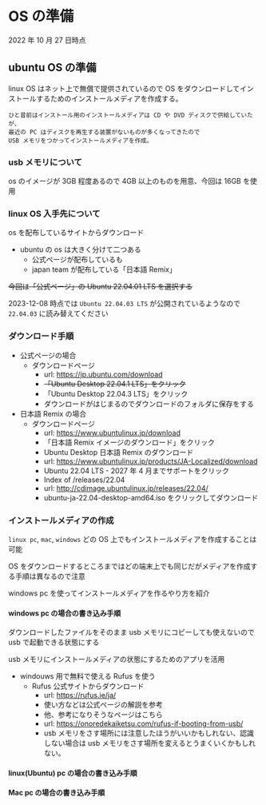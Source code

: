 # OS の準備

2022 年 10 月 27 日時点

## ubuntu OS の準備

linux OS はネット上で無償で提供されているので OS をダウンロードしてインストールするためのインストールメディアを作成する。

```text
ひと昔前はインストール用のインストールメディアは CD や DVD ディスクで供給していたが、
最近の PC はディスクを再生する装置がないものが多くなってきたので
USB メモリをつかってインストールメディアを作成。
```

### usb メモリについて

os のイメージが 3GB 程度あるので 4GB 以上のものを用意、今回は 16GB を使用

### linux OS 入手先について

os を配布しているサイトからダウンロード

- ubuntu の os は大きく分けて二つある
  - 公式ページが配布しているも
  - japan team が配布している「日本語 Remix」

~~今回は「公式ページ」の Ubuntu 22.04.01 LTS を選択する~~

2023-12-08 時点では `Ubuntu 22.04.03 LTS` が公開されているようなので `22.04.03` に読み替えてください

### ダウンロード手順

- 公式ページの場合
  - ダウンロードページ
    - url: <https://jp.ubuntu.com/download>
    - ~~「Ubuntu Desktop 22.04.1 LTS」をクリック~~
    - 「Ubuntu Desktop 22.04.3 LTS」をクリック
    - ダウンロードがはじまるのでダウンロードのフォルダに保存をする
- 日本語 Remix の場合
  - ダウンロードページ
    - url: <https://www.ubuntulinux.jp/download>
    - 「日本語 Remix イメージのダウンロード」をクリック
    - Ubuntu Desktop 日本語 Remix のダウンロード
    - url: <https://www.ubuntulinux.jp/products/JA-Localized/download>
    - Ubuntu 22.04 LTS - 2027 年 4 月までサポートをクリック
    - Index of /releases/22.04
    - url: <http://cdimage.ubuntulinux.jp/releases/22.04/>
    - ubuntu-ja-22.04-desktop-amd64.iso をクリックしてダウンロード

### インストールメディアの作成

`linux pc`, `mac`, `windows` どの OS 上でもインストールメディアを作成することは可能

OS をダウンロードするところまではどの端末上でも同じだがメディアを作成する手順は異なるので注意

windows pc を使ってインストールメディアを作るやり方を紹介

#### windows pc の場合の書き込み手順

ダウンロードしたファイルをそのまま usb メモリにコピーしても使えないので usb で起動できる状態にする

usb メモリにインストールメディアの状態にするためのアプリを活用

- windouws 用で無料で使える Rufus を使う
  - Rufus 公式サイトからダウンロード
    - url: <https://rufus.ie/ja/>
    - 使い方などは公式ページの解説を参考
    - 他、参考になりそうなページはこちら
    - url: <https://onoredekaiketsu.com/rufus-if-booting-from-usb/>
    - usb メモリをさす場所には注意したほうがいいかもしれない、認識しない場合は usb メモリをさす場所を変えるとうまくいくかもしれない。

#### linux(Ubuntu) pc の場合の書き込み手順

#### Mac pc の場合の書き込み手順
